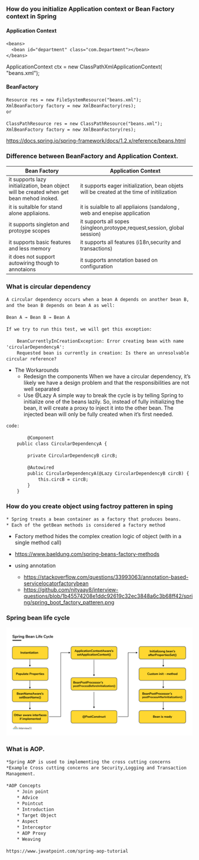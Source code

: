 ### How do you initialize Application context or Bean Factory context in Spring

#### Application Context
    <beans>   
      <bean id="department" class="com.Department"></bean>   
    </beans>  

   ApplicationContext ctx = new ClassPathXmlApplicationContext( "beans.xml");
   
   #### BeanFactory
   
    Resource res = new FileSystemResource("beans.xml");
    XmlBeanFactory factory = new XmlBeanFactory(res);
    or

    ClassPathResource res = new ClassPathResource("beans.xml");
    XmlBeanFactory factory = new XmlBeanFactory(res);
   
   https://docs.spring.io/spring-framework/docs/1.2.x/reference/beans.html
   
### Difference between BeanFactory and Application Context.

|Bean Factory|Application Context|
|------------|-------------------|
|it supports lazy initialization, bean object will be created when get bean mehod inoked.|it supports eager initialization, bean objets will be created at the time of initilization |
|it is suitalble for stand alone appliaions.|it is suialble to all appliaions (sandalong , web and enepise application|
|it supports singleton and protoype scopes|it supports all sopes (singleon,protoype,request,session, global session)|
|it supports basic features and less memory|it supports all features (i18n,security and transactions)|
|it does not support autowiring though to annotaions|it supports annotation based on configuration|


### What is circular dependency
    A circular dependency occurs when a bean A depends on another bean B, and the bean B depends on bean A as well:

    Bean A → Bean B → Bean A
    
    If we try to run this test, we will get this exception:
    
        BeanCurrentlyInCreationException: Error creating bean with name 'circularDependencyA':
        Requested bean is currently in creation: Is there an unresolvable circular reference?
        
   * The Workarounds
     * Redesign the components
        When we have a circular dependency, it’s likely we have a design problem and that the responsibilities are not well separated
     * Use @Lazy
     A simple way to break the cycle is by telling Spring to initialize one of the beans lazily. So, instead of fully initializing the bean, 
     it will create a proxy to inject it into the other bean. The injected bean will only be fully created when it’s first needed.
     
    code:
    
            @Component
        public class CircularDependencyA {

            private CircularDependencyB circB;

            @Autowired
            public CircularDependencyA(@Lazy CircularDependencyB circB) {
                this.circB = circB;
            }
        }

### How do you create object using factroy patteren in sping
    * Spring treats a bean container as a factory that produces beans.
    * Each of the getBean methods is considered a factory method
    
  * Factory method hides the complex creation logic of object (with in a single method call)
  * https://www.baeldung.com/spring-beans-factory-methods
  
  * using annotation
      * https://stackoverflow.com/questions/33993063/annotation-based-servicelocatorfactorybean
      * https://github.com/nityaay8/interview-questions/blob/1b45574208e1ddc92619c32ec3848a6c3b68ff42/spring/spring_boot_factory_patteren.png



### Spring bean life cycle
  
  ![image](https://github.com/nityaay8/interview-questions/blob/360580656364f4fc33fb5bc97bcc6e32c03bd0cd/spring/Spring_Bean_Life_Cycle.png)



### What is AOP.
    *Spring AOP is used to implementing the cross cutting concerns
    *Example Cross cutting concerns are Security,Logging and Transaction Management.
    
    *AOP Concepts
        * Join point
        * Advice
        * Pointcut
        * Introduction
        * Target Object
        * Aspect
        * Interceptor
        * AOP Proxy
        * Weaving
    
    https://www.javatpoint.com/spring-aop-tutorial
    

